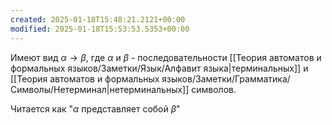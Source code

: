 ```yaml
---
created: 2025-01-18T15:48:21.2121+00:00
modified: 2025-01-18T15:53:53.5353+00:00
---
```

Имеют вид $\alpha \rightarrow \beta$, где $\alpha$ и $\beta$ - последовательности [[Теория автоматов и формальных языков/Заметки/Язык/Алфавит языка|терминальных]] и [[Теория автоматов и формальных языков/Заметки/Грамматика/Символы/Нетерминал|нетерминальных]] символов. 

Читается как "$\alpha$ представляет собой $\beta$"